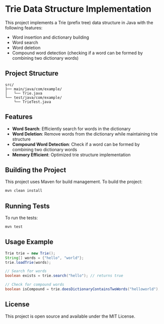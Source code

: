 # Trie Data Structure Implementation

This project implements a Trie (prefix tree) data structure in Java with the following features:

- Word insertion and dictionary building
- Word search
- Word deletion
- Compound word detection (checking if a word can be formed by combining two dictionary words)

## Project Structure

```
src/
├── main/java/com/example/
│   └── Trie.java
└── test/java/com/example/
    └── TrieTest.java
```

## Features

- **Word Search**: Efficiently search for words in the dictionary
- **Word Deletion**: Remove words from the dictionary while maintaining trie structure
- **Compound Word Detection**: Check if a word can be formed by combining two dictionary words
- **Memory Efficient**: Optimized trie structure implementation

## Building the Project

This project uses Maven for build management. To build the project:

```bash
mvn clean install
```

## Running Tests

To run the tests:

```bash
mvn test
```

## Usage Example

```java
Trie trie = new Trie();
String[] words = {"hello", "world"};
trie.loadTrie(words);

// Search for words
boolean exists = trie.search("hello"); // returns true

// Check for compound words
boolean isCompound = trie.doesDictionaryContainsTwoWords("helloworld"); // returns true
```

## License

This project is open source and available under the MIT License.
